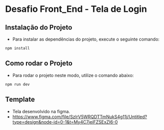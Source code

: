 # Desafio Front_End - Tela de Login

## Instalação do Projeto

- Para instalar as dependências do projeto, execute o seguinte comando:

```
npm install
```
## Como rodar o Projeto

- Para rodar o projeto neste modo, utilize o comando abaixo:

```
npm run dev
```

## Template

- Tela desenvolvido na figma. 
- https://www.figma.com/file/SzlrV5WRQDTTmNukS4g11j/Untitled?type=design&node-id=0-1&t=My4C7jeiFZSExZI6-0
